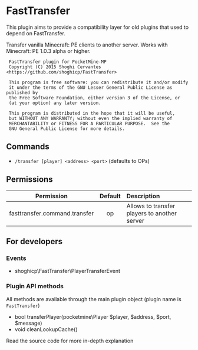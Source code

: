 # FastTransfer

This plugin aims to provide a compatibility layer for old plugins that used to depend on FastTransfer.

Transfer vanilla Minecraft: PE clients to another server.
Works with Minecraft: PE 1.0.3 alpha or higher.

     FastTransfer plugin for PocketMine-MP
     Copyright (C) 2015 Shoghi Cervantes <https://github.com/shoghicp/FastTransfer>

     This program is free software: you can redistribute it and/or modify
     it under the terms of the GNU Lesser General Public License as published by
     the Free Software Foundation, either version 3 of the License, or
     (at your option) any later version.

     This program is distributed in the hope that it will be useful,
     but WITHOUT ANY WARRANTY; without even the implied warranty of
     MERCHANTABILITY or FITNESS FOR A PARTICULAR PURPOSE.  See the
     GNU General Public License for more details.


## Commands

* `/transfer [player] <address> <port>` (defaults to OPs)


## Permissions

| Permission | Default | Description |
| :---: | :---: | :--- |
| fasttransfer.command.transfer | op | Allows to transfer players to another server |

## For developers

### Events

* shoghicp\FastTransfer\PlayerTransferEvent

### Plugin API methods

All methods are available through the main plugin object (plugin name is `FastTransfer`)

* bool transferPlayer(pocketmine\Player $player, $address, $port, $message)
* void cleanLookupCache()

Read the source code for more in-depth explanation
